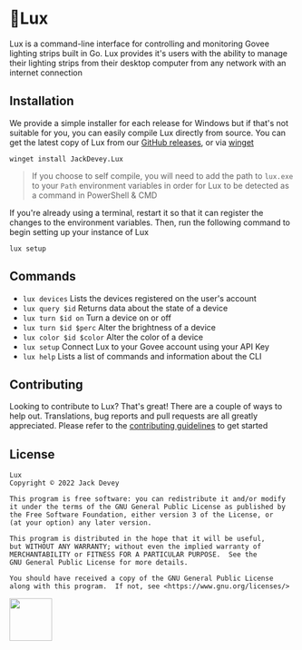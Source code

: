 # 🚨Lux
Lux is a command-line interface for controlling and monitoring Govee lighting strips built in Go. Lux provides it's users with the ability to manage their lighting strips from their desktop computer from any network with an internet connection

## Installation
We provide a simple installer for each release for Windows but if that's not suitable for you, you can easily compile Lux directly from source.
You can get the latest copy of Lux from our [GitHub releases](https://github.com/BanDev/Lux/releases), or via [winget](https://docs.microsoft.com/en-us/windows/package-manager/winget/)

```shell
winget install JackDevey.Lux
```

> If you choose to self compile, you will need to add the path to `lux.exe` to your `Path` environment variables in order for Lux to be detected as a command in PowerShell & CMD

If you're already using a terminal, restart it so that it can register the changes to the environment variables. Then, run the following command to begin setting up your instance of Lux

```shell
lux setup
```

## Commands
* `lux devices` Lists the devices registered on the user's account
* `lux query $id` Returns data about the state of a device
* `lux turn $id on` Turn a device on or off
* `lux turn $id $perc` Alter the brightness of a device
* `lux color $id $color` Alter the color of a device
* `lux setup` Connect Lux to your Govee account using your API Key
* `lux help` Lists a list of commands and information about the CLI

## Contributing
Looking to contribute to Lux? That's great! There are a couple of ways to help out. Translations, bug reports and pull requests are all greatly appreciated. Please refer to the [contributing guidelines](https://github.com/BanDev/Lux/blob/main/CONTRIBUTING.md) to get started

## License
```
Lux
Copyright © 2022 Jack Devey

This program is free software: you can redistribute it and/or modify
it under the terms of the GNU General Public License as published by
the Free Software Foundation, either version 3 of the License, or
(at your option) any later version.

This program is distributed in the hope that it will be useful,
but WITHOUT ANY WARRANTY; without even the implied warranty of
MERCHANTABILITY or FITNESS FOR A PARTICULAR PURPOSE.  See the
GNU General Public License for more details.

You should have received a copy of the GNU General Public License
along with this program.  If not, see <https://www.gnu.org/licenses/>
```
<img src="https://uploads-ssl.webflow.com/5ac3c046c82724970fc60918/5c019d917bba312af7553b49_MacStadium-developerlogo.png" height="75" width="auto">
